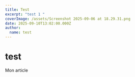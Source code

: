 ```yaml
---
title: Test
excerpt: "test 1 "
coverImage: /assets/Screenshot 2025-09-06 at 18.29.31.png
date: 2025-09-10T13:02:00.000Z
author:
  name: test
---
```

# test

Mon article